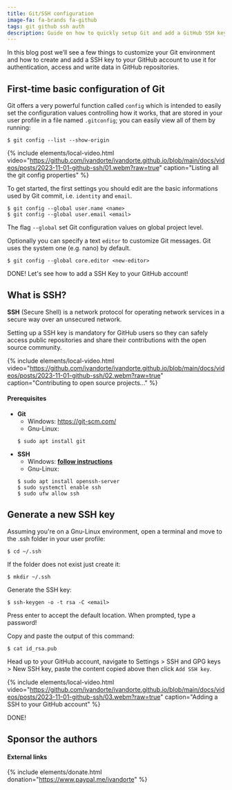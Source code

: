```yaml
---
title: Git/SSH configuration
image-fa: fa-brands fa-github
tags: git github ssh auth
description: Guide on how to quickly setup Git and add a GitHub SSH key to Your Github account
---
```


In this blog post we’ll see a few things to customize your Git environment and how to create and add a SSH key to your GitHub account to use it for authentication, access and write data in GitHub repositories.

## First-time basic configuration of Git

Git offers a very powerful function called `config` which is intended to easily set the configuration values controlling how it works, that are stored in your user profile in a file named `.gitconfig`; you can easily view all of them by running:

```
$ git config --list --show-origin
```

{% include elements/local-video.html video="https://github.com/ivandorte/ivandorte.github.io/blob/main/docs/videos/posts/2023-11-01-github-ssh/01.webm?raw=true" caption="Listing all the git config properties" %}

To get started, the first settings you should edit are the basic informations used by Git commit, i.e. `identity` and `email`.

```
$ git config --global user.name <name>
$ git config --global user.email <email>
```

The flag `--global` set Git configuration values on global project level.

Optionally you can specify a text `editor` to customize Git messages. Git uses the system one (e.g. nano) by default.

```
$ git config --global core.editor <new-editor>
```

DONE! Let's see how to add a SSH Key to your GitHub account!

## What is SSH?

**SSH** (Secure Shell) is a network protocol for operating network services in a secure way over an unsecured network. 

Setting up a SSH key is mandatory for GitHub users so they can safely access public repositories and share their contributions with the open source community.

{% include elements/local-video.html video="https://github.com/ivandorte/ivandorte.github.io/blob/main/docs/videos/posts/2023-11-01-github-ssh/02.webm?raw=true" caption="Contributing to open source projects..." %}

#### Prerequisites

- **Git**
    * Windows: https://git-scm.com/
    * Gnu-Linux:<br>
    ```
    $ sudo apt install git
    ```
- **SSH**
    * Windows: [**follow instructions**](https://learn.microsoft.com/en-us/windows-server/administration/openssh/openssh_install_firstuse?tabs=gui)
    * Gnu-Linux:<br>
    ```
    $ sudo apt install openssh-server
    $ sudo systemctl enable ssh
    $ sudo ufw allow ssh
    ```
   
## Generate a new SSH key

Assuming you're on a Gnu-Linux environment, open a terminal and move to the .ssh folder in your user profile:

```
$ cd ~/.ssh
```

If the folder does not exist just create it:

```
$ mkdir ~/.ssh
```

Generate the SSH key:

```
$ ssh-keygen -o -t rsa -C <email>
```

Press enter to accept the default location. When prompted, type a password!

Copy and paste the output of this command:

```
$ cat id_rsa.pub
```

Head up to your GitHub account, navigate to Settings > SSH and GPG keys > New SSH key, paste the content copied above then click `Add SSH key`.

{% include elements/local-video.html video="https://github.com/ivandorte/ivandorte.github.io/blob/main/docs/videos/posts/2023-11-01-github-ssh/03.webm?raw=true" caption="Adding a SSH to your GitHub account" %}

DONE!

## Sponsor the authors

#### External links

{% include elements/donate.html donation="https://www.paypal.me/ivandorte" %}
